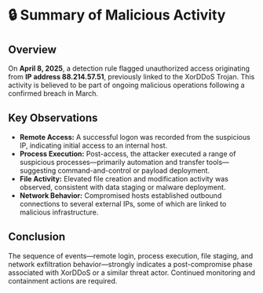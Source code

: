 # 🔒 Summary of Malicious Activity

## Overview

On **April 8, 2025**, a detection rule flagged unauthorized access originating from **IP address 88.214.57.51**, previously linked to the XorDDoS Trojan. This activity is believed to be part of ongoing malicious operations following a confirmed breach in March.

## Key Observations

- **Remote Access:** A successful logon was recorded from the suspicious IP, indicating initial access to an internal host.
- **Process Execution:** Post-access, the attacker executed a range of suspicious processes—primarily automation and transfer tools—suggesting command-and-control or payload deployment.
- **File Activity:** Elevated file creation and modification activity was observed, consistent with data staging or malware deployment.
- **Network Behavior:** Compromised hosts established outbound connections to several external IPs, some of which are linked to malicious infrastructure.

## Conclusion

The sequence of events—remote login, process execution, file staging, and network exfiltration behavior—strongly indicates a post-compromise phase associated with XorDDoS or a similar threat actor. Continued monitoring and containment actions are required.

